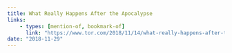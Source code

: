 ```yaml
---
title: What Really Happens After the Apocalypse
links:
    - types: [mention-of, bookmark-of]
      link: "https://www.tor.com/2018/11/14/what-really-happens-after-the-apocalypse/"
date: "2018-11-29"
---
```

